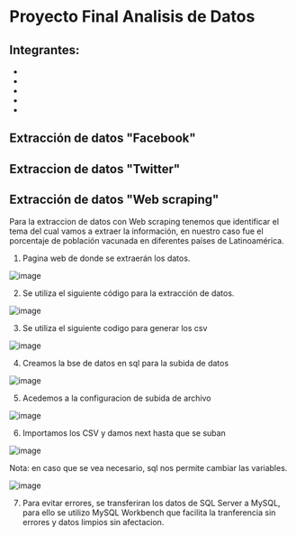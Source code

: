 # Proyecto Final Analisis de Datos

Integrantes:
-  
-
-
-
-
-



## Extracción de datos "Facebook"


## Extraccion de datos "Twitter"


## Extracción de datos "Web scraping"
Para la extraccion de datos con Web scraping tenemos que identificar el tema del cual vamos a extraer la información, en nuestro caso fue el porcentaje de población vacunada en diferentes países de Latinoamérica.
1.  Pagina web de donde se extraerán los datos.

![image](https://user-images.githubusercontent.com/65979995/133649835-32b99e81-de43-4bf7-9ef9-cc805c9f86d2.png)

2.  Se utiliza el siguiente código para la extracción de datos.

![image](https://user-images.githubusercontent.com/65979995/133649962-5d489a56-4b56-452a-bf8f-4315e06a4ac0.png)

3.  Se utiliza el siguiente codigo para generar los csv

![image](https://user-images.githubusercontent.com/65979995/133650463-59c0172a-e5f0-447f-8730-bfa7c067fb73.png)

4.  Creamos la bse de datos en sql para la subida de datos

![image](https://user-images.githubusercontent.com/65979995/133650733-0117ca87-8e7f-4dc0-b932-58066c13c709.png)

5.  Acedemos a la configuracion de subida de archivo

![image](https://user-images.githubusercontent.com/65979995/133651033-1af3406b-7368-45f1-8979-9f53a1375bea.png)

6. Importamos los CSV y damos next hasta que se suban

![image](https://user-images.githubusercontent.com/65979995/133651171-41c5a56a-3fa6-4085-8253-d39e8b4849bb.png)

Nota: en caso que se vea necesario, sql nos permite cambiar las variables.

![image](https://user-images.githubusercontent.com/65979995/133651338-b3eddc62-de13-437c-ae83-f8dd641a6733.png)

7.  Para evitar errores, se transferiran los datos de SQL Server a MySQL, para ello se utilizo MySQL Workbench que facilita la tranferencia sin errores y datos limpios sin afectacion.




